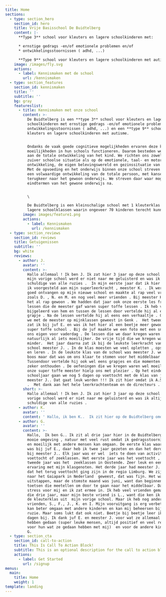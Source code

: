 ```yaml
---
title: Home
sections:
  - type: section_hero
    section_id: hero
    title: Vrije Basisschool De Buidtelberg
    content: |-
      **Type 3** school voor kleuters en lagere schoolkinderen met: 

      * ernstige gedrags -en/of emotionele problemen en/of 
      * ontwikkelingsstoornissen ( adhd, ...)

      **Type 9** school voor kleuters en lagere schoolkinderen met autisme
    image: /images/fly.svg
    actions:
      - label: Kennismaken met de school
        url: /kennismaken
  - type: section_features
    section_id: kennismaken
    title: ''
    subtitle: ''
    bg: gray
    featureslist:
      - title: Kennismaken met onze school
        content: >-
          De Buidtelberg is een **type 3** school voor kleuters en lagere
          schoolkinderen met ernstige gedrags -en/of emotionele problemen en/of
          ontwikkelingsstoornissen ( adhd, ...) en een **type 9** school voor
          kleuters en lagere schoolkinderen met autisme.


          Ondanks de vaak goede cognitieve mogelijkheden ervaren deze kinderen
          moeilijkheden in hun schools functioneren. Daarom besteden we aandacht
          aan de totale ontwikkeling van het kind. We richten ons zowel op de
          zuiver schoolse situatie als op de emotionele, taal- en motorische
          ontwikkeling, de eigen belevingswereld en gezinssituatie van elk kind.
          Met de opvoeding en het onderwijs binnen onze school streven we naar
          een volwaardige ontwikkeling van de totale persoon, met kansen op
          terugkeer naar het gewoon onderwijs. We streven daar waar mogelijk de
          eindtermen van het gewone onderwijs na.


          \

          De Buidtelberg is een kleinschalige school met 1 kleuterklas en 8
          lagere schoolklassen waarin ongeveer 70 kinderen terecht kunnen.
        image: images/feature1.png
        actions:
          - label: Kennismaken
            url: /kennismaken
  - type: section_reviews
    section_id: reviews
    title: Getuigenissen
    subtitle: ''
    bg: white
    reviews:
      - author: J.
        avatar: ''
        content: >-
          Hallo allemaal ! Ik ben J. Ik zat hier 3 jaar op deze school .  Op
          mijn vorige school werd er niet naar me geluisterd en was ik altijd de
          schuldige van alle ruzies .  In mijn eerste jaar dat ik hier zat werd
          ik voorgesteld aan mijn superleerkracht , meester K. . Ik werd heel
          goed ontvangen op mijn nieuwe school en maakte al rap veel vrienden
          zoals D. , N. en M. en nog veel meer vrienden . Bij meester K. was ik
          het al rap gewoon . We hadden dat jaar ook onze eerste les frans . De
          lessen die de meester gaf waren super toffe lessen . Ik heb veel
          bijgeleerd van hem en tussen de lessen door vertelde hij al eens een
          grapje . Na de lessen vertelde hij al eens een verhaaltje . Ook waren
          we met de meester op mijnklassen geweest in Genk .  Het tweede jaar
          zat ik bij juf E. en was ik het hier al een beetje meer gewoon op deze
          super toffe school . Bij de juf maakte we een foto met een snor van
          ons eigen voor vaderdag . De lessen die we daar kregen waren
          natuurlijk al iets moeilijker. De vrije tijd die we kregen was iets
          minder.  Het jaar daarna zat ik bij de leukste leerkracht van de
          school meester J. . In de klas moesten we veel opletten , opschrijven
          en leren . In de leukste klas van de school was meester J. wel soms
          boos maar dat was om ons klaar te stomen voor het middelbaar .
          Tussendoor vertelde hij ook wel eens grapjes en die momenten ga ik
          zeker onthouden . De oefeningen die we kregen waren wel moeilijk maar
          onze super toffe meester hielp ons met plezier . Op het einde van het
          schooljaar gaan we nog 5 dagen op voettocht met de klas van juf E. en
          meester J.. Dat gaat leuk worden !!! Ik zit hier omdat ik A.S.S. heb
          .  Met dank aan het hele leerkrachtenteam en de directeurs .
        short: >-
          Hallo allemaal ! Ik ben J. Ik zat hier 3 jaar op deze school . Op mijn
          vorige school werd er niet naar me geluisterd en was ik altijd de
          schuldige van alle ruzies .
      - author: K.
        avatar: ''
        content: ' Hallo, ik ben K..  Ik zit hier op de Buidtelberg omdat ik emotionele problemen heb.  Ik zit hier al sinds het 4de, dit is mijn 3de jaar.  Ik begon bij Juf K..                                                                                                           Ik leerde veel bij en we gingen ook een weekje op mijnklassen samen met de klas van meester K.. We deden veel activiteiten zoals; KRC Genk bezoeken, muurklimmen, pingpong, sleeën, in een mijn kruipen,… Het was SUPER!  Net zoals het schoolfeest, het thema was toen “sprookjes”.  We deden samen met meester K. zijn klas een dansje.  Toen ging ik naar Juf E., het 5de  dus.  Daar leerde ik ook veel bij en we gingen dat jaar ook een weekje op openluchtklassen .  We gingen samen met de klas van meester J. naar Oostende ,maar niet met de auto maar met de trein/tram. We deden daar ook veel leuke activiteiten zoals; een bezoek aan Storms, gocarten, poolparty, strand, enzovoort.  Op het einde van het schooljaar dacht ik: “Oh nee, volgend jaar het zesde bij Meester J.!”       maar dat viel keigoed mee!!!  Toen was het zo ver, het zesde leerjaar, ik ben nu één van de oudste van de school.  Zoals de twee andere jaren heb ik weer heel veel  bijgeleerd…        Een tijdje geleden hebben we weer een schoolfeest gehouden en het thema was nu ‘reis door de tijd’.  We deden samen met Juf E. haar klas een modeshow.  Het was SUPERLEUK!!!  Maar er komt ook een voettocht aan, een ganse week met een rugzak wandelen, ik kijk er  nu al naar uit! Want Ik denk dat ik het ga volhouden, omdat ik nu een veel betere conditie heb. Maar niet alleen dat, ik heb ook wat nieuwe vrienden zoals L., J., F., L., S., K. , J. , D. en nog wat andere…  We zijn nu bezig met de eindtoetsen en ik hoop dat ik slaag, dat ik klaar ben voor het middelbaar, maar dat zal wel met de goede hulp van de meester.  Hier wil ik dan ook graag nog even zeggen;  BEDANKT AAN IEDEREEN DIE MIJ ZO STEUNDE!!!'
      - author: G.
        avatar: ''
        content: >-
          Hallo,  Ik ben G.. Ik zit al drie jaar hier in de Buidtelberg  in een
          mooie omgeving , natuur met veel rust omdat ik gedragsstoornissen heb
          en moeilijk met andere mensen kan omgaan. De eerste klas waar ik zat
          was bij juf E., daar heb ik twee jaar gezeten en dan het derde jaar
          bij meester J.. Elk jaar was er wel  iets te doen van activiteiten:
          voettocht of zeeklassen. Het eerste jaar was het voettocht , het
          tweede jaar was het  zeeklassen in Oostende. Zeer leuk en een fijne
          ervaring met mijn klasgenoten. Het derde jaar had meester J. gezegd
          dat het terug voettocht ging zijn in de regio Limburg. We zijn ook
          naar het Gaiapark in Nederland  geweest, dat was fijn. Het waren leuke
          uitstappen, maar de stomste maand was juni, want dan beginnen de grote
          toetsen die meetellen om door te gaan naar het middelbaar. Dat was
          stress voor mij en ik zat ermee in. Ik heb veel vrienden gemaakt over
          die drie jaar, maar mijn beste vriend is L., want die ken ik al sinds
          de kleuterklas uit  mijn vorige school. Maar ik heb nog andere
          vrienden, S., F., J., K. en I. Mijn vooruitgang is erg verbeterd, ik
          kan beter omgaan met andere kinderen en kan mij beheersen bij een
          ruzie. Maar soms lukt dat ook niet. Beetje bij beetje leer ik alle
          dagen bij. Ik dank juf E. en meester J. voor wat ze allemaal voor mij
          hebben gedaan (super leuke mensen, altijd positief en veel respect
          voor hun wat ze gedaan hebben met mij)  en voor de andere kinderen. 
          G.
  - type: section_cta
    section_id: call-to-action
    title: This Is Call To Action Block!
    subtitle: This is an optional description for the call to action block.
    actions:
      - label: Get Started
        url: /signup
menus:
  main:
    title: Home
    weight: 1
template: landing
---
```

